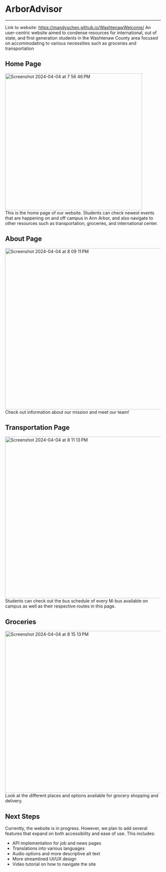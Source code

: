 # ArborAdvisor
***
Link to website: https://mandyschen.github.io/WashtenawWelcome/ 
An user-centric website aimed to condense resources for international, out of state, and first generation students in the Washtenaw County area focused on accommodating to various necessities such as groceries and transportation

## Home Page
<img width="443" alt="Screenshot 2024-04-04 at 7 56 46 PM" src="https://github.com/mandyschen/WashtenawWelcome/assets/122251831/55274935-36c8-41fc-9869-b358c98210c5">
<br>
This is the home page of our website. Students can check newest events that are happening on and off campus in Ann Arbor, and also navigate to other resources such as transportation, groceries, and international center. 

## About Page
<img width="522" alt="Screenshot 2024-04-04 at 8 09 11 PM" src="https://github.com/mandyschen/WashtenawWelcome/assets/122251831/1a77f297-a05d-4982-8dec-9dec36cd0793">
<br>
Check out information about our mission and meet our team! 

## Transportation Page
<img width="523" alt="Screenshot 2024-04-04 at 8 11 13 PM" src="https://github.com/mandyschen/WashtenawWelcome/assets/122251831/5d0299b8-b000-4fca-ab26-8fd3f2a61319">
<br>
Students can check out the bus schedule of every M-bus available on campus as well as their respective routes in this page. 

## Groceries 
<img width="524" alt="Screenshot 2024-04-04 at 8 15 13 PM" src="https://github.com/mandyschen/WashtenawWelcome/assets/122251831/233a76b3-b3ea-47c2-8c6b-c5915031165d">
<br>
Look at the different places and options available for grocery shopping and delivery.


## Next Steps
Currently, the website is in progress. However, we plan to add several features that expand on both accessibility and ease of use. This includes:
* API implementation for job and news pages
* Translations into various languages
* Audio options and more descriptive alt text
* More streamlined UI/UX design
* Video tutorial on how to navigate the site
